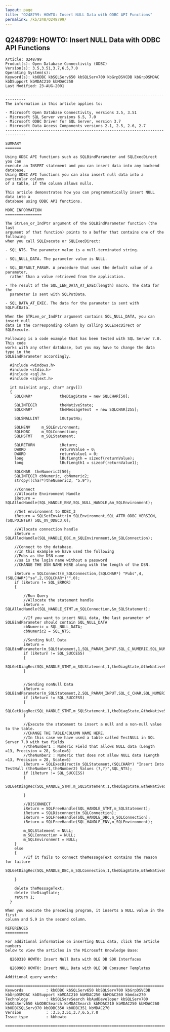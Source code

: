 ```yaml
---
layout: page
title: "Q248799: HOWTO: Insert NULL Data with ODBC API Functions"
permalink: /kb/248/Q248799/
---
```


## Q248799: HOWTO: Insert NULL Data with ODBC API Functions

	Article: Q248799
	Product(s): Open Database Connectivity (ODBC)
	Version(s): 3.5,3.51,3.7,6.5,7.0
	Operating System(s): 
	Keyword(s): kbODBC kbSQLServ650 kbSQLServ700 kbGrpDSVCDB kbGrpDSMDAC kbDSupport kbMDAC210 kbMDAC250
	Last Modified: 23-AUG-2001
	
	-------------------------------------------------------------------------------
	The information in this article applies to:
	
	- Microsoft Open Database Connectivity, versions 3.5, 3.51 
	- Microsoft SQL Server versions 6.5, 7.0 
	- Microsoft ODBC Driver for SQL Server, version 3.7 
	- Microsoft Data Access Components versions 2.1, 2.5, 2.6, 2.7 
	-------------------------------------------------------------------------------
	
	SUMMARY
	=======
	
	Using ODBC API functions such as SQLBindParameter and SQLExecDirect you can
	execute an INSERT statement and you can insert data into any backend database.
	Using ODBC API functions you can also insert null data into a particular column
	of a table, if the column allows nulls.
	
	This article demonstrates how you can programmatically insert NULL data into a
	database using ODBC API functions.
	
	MORE INFORMATION
	================
	
	The StrLen_or_IndPtr argument of the SQLBindParameter function (the last
	argument of that function) points to a buffer that contains one of the following
	when you call SQLExecute or SQLExecDirect:
	
	- SQL_NTS. The parameter value is a null-terminated string.
	
	- SQL_NULL_DATA. The parameter value is NULL.
	
	- SQL_DEFAULT_PARAM. A procedure that uses the default value of a parameter,
	  rather than a value retrieved from the application.
	
	- The result of the SQL_LEN_DATA_AT_EXEC(length) macro. The data for the
	  parameter is sent with SQLPutData.
	
	- SQL_DATA_AT_EXEC. The data for the parameter is sent with SQLPutData.
	
	When the STRLen_or_IndPtr argument contains SQL_NULL_DATA, you can insert null
	data in the corresponding column by calling SQLExecDirect or SQLExecute.
	
	Following is a code example that has been tested with SQL Server 7.0. This code
	works with any other database, but you may have to change the data type in the
	SQLBindParameter accordingly.
	
	  #include <windows.h>
	  #include <stdio.h>
	  #include <sql.h>
	  #include <sqlext.h>
	
	  int main(int argc, char* argv[])
	  {
	  	SQLCHAR*			theDiagState = new SQLCHAR[50];
	
	  	SQLINTEGER			theNativeState;
	  	SQLCHAR*			theMessageText  = new SQLCHAR[255];
	
	  	SQLSMALLINT			iOutputNo;
	
	  	SQLHENV		m_SQLEnvironment;
	  	SQLHDBC		m_SQLConnection;
	  	SQLHSTMT	m_SQLStatement;
	
	  	SQLRETURN			iReturn;
	  	DWORD				returnValue = 0;
	  	DWORD				returnValue1 = 0;
	  	long				lBufLength = sizeof(returnValue);
	  	long				lBufLength1 = sizeof(returnValue1);
	
	  	SQLCHAR  theNumeric2[50];
	  	SQLINTEGER cbNumeric, cbNumeric2;
	  	strcpy((char*)theNumeric2, "5.9");
	
	  	//Connect
	  	//Allocate Environment Handle
	  	iReturn = SQLAllocHandle(SQL_HANDLE_ENV,SQL_NULL_HANDLE,&m_SQLEnvironment);
	
	  	//Set environment to ODBC_3
	  	iReturn = SQLSetEnvAttr(m_SQLEnvironment,SQL_ATTR_ODBC_VERSION,(SQLPOINTER) SQL_OV_ODBC3,0);
	
	  	//Allocate connection handle
	  	iReturn = SQLAllocHandle(SQL_HANDLE_DBC,m_SQLEnvironment,&m_SQLConnection);
	
	  	//Connect to the database.
	  	//In this example we have used the following
	  	//Pubs as the DSN name
	  	//sa is the login name without a password
	  	//CHANGE THE DSN NAME HERE along with the length of the DSN.
	  	
	  	iReturn = SQLConnect(m_SQLConnection,(SQLCHAR*) "Pubs",4,(SQLCHAR*)"sa",2,(SQLCHAR*)"",0);
	  	if (iReturn != SQL_ERROR)
	  	{
	  	
	  		//Run Query
	  		//Allocate the statement handle
	  		iReturn = SQLAllocHandle(SQL_HANDLE_STMT,m_SQLConnection,&m_SQLStatement);
	
	  		//If you want to insert NULL data, the last parameter of SQLBindParameter should contain SQL_NULL_DATA
	  		cbNumeric = SQL_NULL_DATA;
	  		cbNumeric2 = SQL_NTS;
	
	  		//Sending Null Data
	  		iReturn = SQLBindParameter(m_SQLStatement,1,SQL_PARAM_INPUT,SQL_C_NUMERIC,SQL_NUMERIC,13,6,NULL,0,&cbNumeric);  	
	  		if (iReturn != SQL_SUCCESS)
	  		{
	  			SQLGetDiagRec(SQL_HANDLE_STMT,m_SQLStatement,1,theDiagState,&theNativeState,theMessageText,100,&iOutputNo);
	  		}
	  	
	  	
	  		//Sending nonNull Data
	  		iReturn = SQLBindParameter(m_SQLStatement,2,SQL_PARAM_INPUT,SQL_C_CHAR,SQL_NUMERIC,13,6,theNumeric2,0,&cbNumeric2);  
	  		if (iReturn != SQL_SUCCESS)
	  		{
	  			SQLGetDiagRec(SQL_HANDLE_STMT,m_SQLStatement,1,theDiagState,&theNativeState,theMessageText,100,&iOutputNo);
	  		}
	
	  		//Execute the statement to insert a null and a non-null value to the table.
	  		//CHANGE THE TABLE/COLUMN NAME HERE.
	  		//In this case we have used a table called TestNULL in SQL Server 7.0 with two fields
	  		//theNumber1 : Numeric Field that allows NULL data (Length =13, Precision = 28, Scale=6)
	  		//theNumber2 : Numeric that does not allow NULL data (Length =13, Precision = 28, Scale=6)
	  		iReturn = SQLExecDirect(m_SQLStatement,(SQLCHAR*) "Insert Into TestNull (theNumber1,theNumber2) Values (?,?)",SQL_NTS);
	  		if (iReturn != SQL_SUCCESS)
	  		{
	  			SQLGetDiagRec(SQL_HANDLE_STMT,m_SQLStatement,1,theDiagState,&theNativeState,theMessageText,100,&iOutputNo);
	
	  		}
	
	  		//DISCONNECT
	  		iReturn = SQLFreeHandle(SQL_HANDLE_STMT,m_SQLStatement);
	  		iReturn = SQLDisconnect(m_SQLConnection);
	  		iReturn = SQLFreeHandle(SQL_HANDLE_DBC,m_SQLConnection);
	  		iReturn = SQLFreeHandle(SQL_HANDLE_ENV,m_SQLEnvironment);
	
	  		m_SQLStatement = NULL;
	  		m_SQLConnection = NULL;
	  		m_SQLEnvironment = NULL;
	  	}
	  	else
	  	{
	  		//If it fails to connect theMessageText contains the reason for failure
	  		SQLGetDiagRec(SQL_HANDLE_DBC,m_SQLConnection,1,theDiagState,&theNativeState,theMessageText,100,&iOutputNo);
	
	  	}
	
	  	delete theMessageText; 
	  	delete theDiagState;
	  	return 1;
	  }
	
	When you execute the preceding program, it inserts a NULL value in the first
	column and 5.9 in the second column.
	
	REFERENCES
	==========
	
	For additional information on inserting NULL data, click the article numbers
	below to view the articles in the Microsoft Knowledge Base:
	
	  Q260310 HOWTO: Insert Null Data with OLE DB SDK Interfaces
	
	  Q260900 HOWTO: Insert NULL Data with OLE DB Consumer Templates
	
	Additional query words:
	
	======================================================================
	Keywords          : kbODBC kbSQLServ650 kbSQLServ700 kbGrpDSVCDB kbGrpDSMDAC kbDSupport kbMDAC210 kbMDAC250 kbMDAC260 kbmdac270 
	Technology        : kbSQLServSearch kbAudDeveloper kbSQLServ700 kbSQLServ650 kbODBCSearch kbMDACSearch kbMDAC210 kbMDAC250 kbMDAC260 kbODBCSQLServ370 kbODBC350 kbODBC351 kbMDAC270
	Version           : :3.5,3.51,3.7,6.5,7.0
	Issue type        : kbhowto
	
	=============================================================================
	
